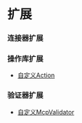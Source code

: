 # 扩展

### 连接器扩展

### 操作库扩展

- [自定义Action](/extensions/actions.md)

### 验证器扩展

- [自定义McpValidator](/extensions/mcp-validator.md)
